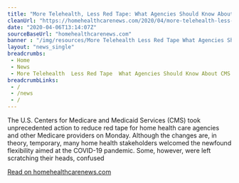 ```yaml
--- 
title: "More Telehealth, Less Red Tape: What Agencies Should Know About CMSs Home Health Changes"
cleanUrl: "https://homehealthcarenews.com/2020/04/more-telehealth-less-red-tape-what-agencies-should-know-about-cmss-home-health-changes/"
date: "2020-04-06T13:14:07Z"
sourceBaseUrl: "homehealthcarenews.com"
banner : "/img/resources/More Telehealth Less Red Tape What Agencies Should Know About CMSs Home Health Changes.png"
layout: "news_single"
breadcrumbs:
 - Home
 - News
 - More Telehealth  Less Red Tape  What Agencies Should Know About CMS s Home Health Changes
breadcrumbLinks:
 - / 
 - /news
 - / 
---
```

The U.S. Centers for Medicare and Medicaid Services (CMS) took unprecedented action to reduce red tape for home health care agencies and other Medicare providers on Monday. Although the changes are, in theory, temporary, many home health stakeholders welcomed the newfound flexibility aimed at the COVID-19 pandemic. Some, however, were left scratching their heads, confused  
  
[Read on homehealthcarenews.com](https://homehealthcarenews.com/2020/04/more-telehealth-less-red-tape-what-agencies-should-know-about-cmss-home-health-changes/)
